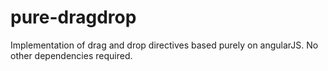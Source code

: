 pure-dragdrop
=============

Implementation of drag and drop directives based purely on angularJS. No other dependencies required.
